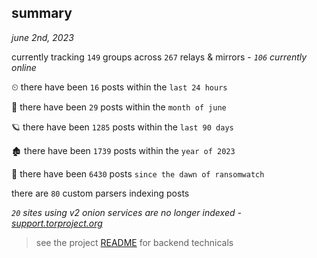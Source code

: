
## summary
_june 2nd, 2023_

currently tracking `149` groups across `267` relays & mirrors - _`106` currently online_

⏲ there have been `16` posts within the `last 24 hours`

🦈 there have been `29` posts within the `month of june`

🪐 there have been `1285` posts within the `last 90 days`

🏚 there have been `1739` posts within the `year of 2023`

🦕 there have been `6430` posts `since the dawn of ransomwatch`

there are `80` custom parsers indexing posts

_`20` sites using v2 onion services are no longer indexed - [support.torproject.org](https://support.torproject.org/onionservices/v2-deprecation/)_

> see the project [README](https://github.com/joshhighet/ransomwatch#ransomwatch--) for backend technicals
